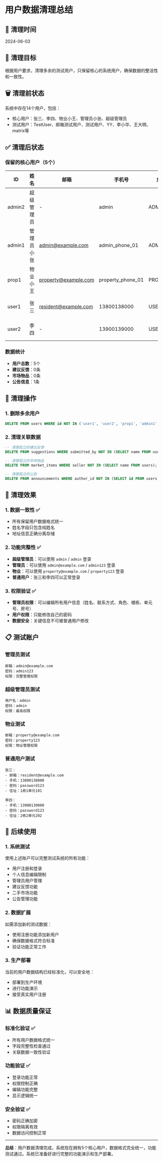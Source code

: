 # 用户数据清理总结

## 📅 清理时间
2024-06-03

## 🎯 清理目标
根据用户要求，清理多余的测试用户，只保留核心的系统用户，确保数据的整洁性和一致性。

## 🗑️ 清理前状态
系统中存在14个用户，包括：
- 核心用户：张三、李四、物业小王、管理员小张、超级管理员
- 测试用户：TestUser、邮箱测试用户、测试用户、YY、李小华、王大明、matrix等

## ✅ 清理后状态

### 保留的核心用户（5个）

| ID | 姓名 | 邮箱 | 手机号 | 角色 | 楼栋 | 单元 | 房号 |
|---|---|---|---|---|---|---|---|
| admin2 | 超级管理员 | - | admin | ADMIN | - | - | - |
| admin1 | 管理员小张 | admin@example.com | admin_phone_01 | ADMIN | - | - | - |
| prop1 | 物业小王 | property@example.com | property_phone_01 | PROPERTY | - | - | - |
| user1 | 张三 | resident@example.com | 13800138000 | USER | 1栋 | 1单元 | 101 |
| user2 | 李四 | - | 13900139000 | USER | 2栋 | 2单元 | 202 |

### 数据统计
- **用户总数**：5个
- **建议反馈**：0条
- **市场物品**：0条  
- **公告信息**：1条

## 🔧 清理操作

### 1. 删除多余用户
```sql
DELETE FROM users WHERE id NOT IN ('user1', 'user2', 'prop1', 'admin1', 'admin2');
```

### 2. 清理关联数据
```sql
-- 清理孤立的建议反馈
DELETE FROM suggestions WHERE submitted_by NOT IN (SELECT name FROM users);

-- 清理孤立的市场物品
DELETE FROM market_items WHERE seller NOT IN (SELECT name FROM users);

-- 清理孤立的公告
DELETE FROM announcements WHERE author_id NOT IN (SELECT id FROM users);
```

## 🎯 清理效果

### 1. 数据一致性 ✅
- 所有保留用户数据格式统一
- 姓名字段只包含纯姓名
- 地址信息正确分离存储

### 2. 功能完整性 ✅
- **超级管理员**：可以使用 `admin` / `admin` 登录
- **管理员**：可以使用 `admin@example.com` / `admin123` 登录
- **物业**：可以使用 `property@example.com` / `property123` 登录
- **普通用户**：张三和李四可以正常登录

### 3. 权限验证 ✅
- **管理员权限**：可以编辑所有用户信息（姓名、联系方式、角色、楼栋、单元号、房号）
- **用户权限**：只能修改自己的密码
- **数据安全**：关键信息不可被普通用户修改

## 📋 测试账户

### 管理员测试
```
邮箱：admin@example.com
密码：admin123
权限：完整管理权限
```

### 超级管理员测试
```
用户名：admin
密码：admin
权限：最高权限
```

### 物业测试
```
邮箱：property@example.com
密码：property123
权限：物业管理权限
```

### 普通用户测试
```
张三：
- 邮箱：resident@example.com
- 手机：13800138000
- 密码：password123
- 住址：1栋1单元101

李四：
- 手机：13900139000
- 密码：password123
- 住址：2栋2单元202
```

## 🚀 后续使用

### 1. 系统测试
使用上述账户可以完整测试系统的所有功能：
- 用户注册和登录
- 个人信息编辑限制
- 管理员用户管理
- 建议反馈功能
- 二手市场功能
- 公告管理功能

### 2. 数据扩展
如需添加新的测试数据：
- 使用注册功能添加新用户
- 确保数据格式符合标准
- 验证功能正常工作

### 3. 生产部署
当前的用户数据结构已经标准化，可以安全地：
- 部署到生产环境
- 进行功能演示
- 接受真实用户注册

## 📊 数据质量保证

### 标准化验证 ✅
- 所有用户数据格式统一
- 字段完整性检查通过
- 关联数据一致性验证

### 功能验证 ✅
- 登录功能正常
- 权限控制正确
- 编辑功能完整
- 显示逻辑统一

### 安全验证 ✅
- 密码正确加密
- 权限隔离有效
- 数据访问控制正常

---

**总结**：用户数据清理完成，系统现在拥有5个核心用户，数据格式完全统一，功能测试通过。系统已准备好进行完整的功能演示和生产部署。 